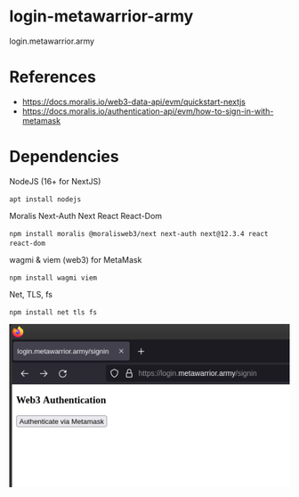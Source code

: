 # login-metawarrior-army
login.metawarrior.army

# References
- https://docs.moralis.io/web3-data-api/evm/quickstart-nextjs
- https://docs.moralis.io/authentication-api/evm/how-to-sign-in-with-metamask

# Dependencies
NodeJS (16+ for NextJS)

`apt install nodejs`

Moralis Next-Auth Next React React-Dom

`npm install moralis @moralisweb3/next next-auth next@12.3.4 react react-dom`

wagmi & viem (web3) for MetaMask

`npm install wagmi viem`

Net, TLS, fs 

`npm install net tls fs`

![screenshot](https://github.com/MetaWarrior-Army/login-metawarrior-army/blob/2941ed7533ff83524189edbb2dea918b8b171091/github/pics/login_mwa.png)

